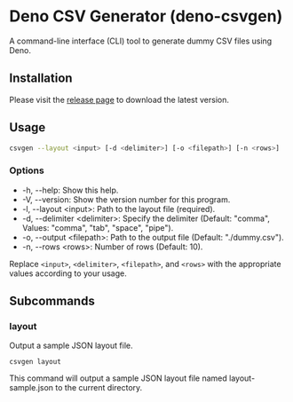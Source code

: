# Deno CSV Generator (deno-csvgen)

A command-line interface (CLI) tool to generate dummy CSV files using Deno.

## Installation

Please visit the [release page](https://github.com/takuyaw-w/deno-csvgen/releases) to download the latest version.

## Usage

```bash
csvgen --layout <input> [-d <delimiter>] [-o <filepath>] [-n <rows>]
```

### Options

- -h, --help: Show this help.
- -V, --version: Show the version number for this program.
- -l, --layout \<input\>: Path to the layout file (required).
- -d, --delimiter \<delimiter\>: Specify the delimiter (Default: "comma", Values: "comma", "tab", "space", "pipe").
- -o, --output \<filepath\>: Path to the output file (Default: "./dummy.csv").
- -n, --rows \<rows\>: Number of rows (Default: 10).

Replace `<input>`, `<delimiter>`, `<filepath>`, and `<rows>` with the appropriate values according to your usage.

## Subcommands

### layout

Output a sample JSON layout file.

```shell
csvgen layout
```

This command will output a sample JSON layout file named layout-sample.json to the current directory.
